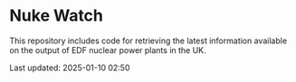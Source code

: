 # Nuke Watch

This repository includes code for retrieving the latest information available on the output of EDF nuclear power plants in the UK.

Last updated: 2025-01-10 02:50